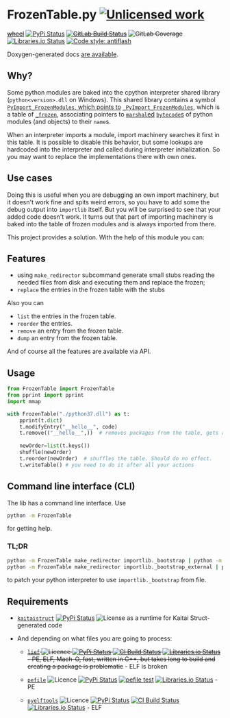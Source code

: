 FrozenTable.py [![Unlicensed work](https://raw.githubusercontent.com/unlicense/unlicense.org/master/static/favicon.png)](https://unlicense.org/)
===============
~~[wheel](https://gitlab.com/KOLANICH/FrozenTable.py/-/jobs/artifacts/master/raw/wheels/FrozenTable.py-0.CI-py3-none-any.whl?job=build)~~
[![PyPi Status](https://img.shields.io/pypi/v/FrozenTable.py.svg)](https://pypi.python.org/pypi/FrozenTable.py)
~~[![GitLab Build Status](https://gitlab.com/KOLANICH/FrozenTable.py/badges/master/pipeline.svg)](https://gitlab.com/KOLANICH/FrozenTable.py/pipelines/master/latest)~~
~~![GitLab Coverage](https://gitlab.com/KOLANICH/FrozenTable.py/badges/master/coverage.svg)~~
[![Libraries.io Status](https://img.shields.io/librariesio/github/KOLANICH/FrozenTable.py.svg)](https://libraries.io/github/KOLANICH/FrozenTable.py)
[![Code style: antiflash](https://img.shields.io/badge/code%20style-antiflash-FFF.svg)](https://codeberg.org/KOLANICH-tools/antiflash.py)

Doxygen-generated docs [are available](https://kolanich.gitlab.io/FrozenTable.py).

Why?
----

Some python modules are baked into the cpython interpreter shared library (`python<version>.dll` on Windows). This shared library contains a symbol [`PyImport_FrozenModules`, which points to](https://github.com/python/cpython/blob/8c77b8cb9188165a123f2512026e3629bf03dc9b/Python/frozen.c#L50) [`_PyImport_FrozenModules`](https://github.com/python/cpython/blob/8c77b8cb9188165a123f2512026e3629bf03dc9b/Python/frozen.c#L31L45), which is a table of [`_frozen`](https://github.com/python/cpython/blob/0a28f8d379544eee897979da0ce99f0b449b49dd/Include/cpython/import.h#L37L41), associating pointers to [`marshal`ed](https://docs.python.org/3/library/marshal.html) [`bytecode`s](https://docs.python.org/3/library/dis.html) of python modules (and objects) to their `name`s.

When an interpreter imports a module, import machinery searches it first in this table. It is possible to disable this behavior, but some lookups are hardcoded into the interpreter and called during interpreter initialization. So you may want to replace the implementations there with own ones.

Use cases
---------

Doing this is useful when you are debugging an own import machinery, but it doesn't work fine and spits weird errors, so you have to add some the debug output into `importlib` itself. But you will be surprised to see that your added code doesn't work. It turns out that part of importing machinery is baked into the table of frozen modules and is always imported from there.

This project provides a solution. With the help of this module you can:

Features
--------
* using `make_redirector` subcommand generate small stubs reading the needed files from disk and executing them and replace the frozen;
* `replace` the entries in the frozen table with the stubs

Also you can
* `list` the entries in the frozen table.
* `reorder` the entries.
* `remove` an entry from the frozen table.
* `dump` an entry from the frozen table.

And of course all the features are available via API.


Usage
-----

```python
from FrozenTable import FrozenTable
from pprint import pprint
import mmap

with FrozenTable("./python37.dll") as t:
	pprint(t.dict)
	t.modifyEntry("__hello__", code)
	t.remove(("__hello__",))  # removes packages from the table, gets an itera(tor|ble)
	
	newOrder=list(t.keys())
	shuffle(newOrder)
	t.reorder(newOrder)  # shuffles the table. Should do no effect.
	t.writeTable() # you need to do it after all your actions
```

Command line interface (CLI)
----------------------------

The lib has a command line interface. Use

```bash
python -m FrozenTable
```

for getting help.

### TL;DR

```bash
python -m FrozenTable make_redirector importlib._bootstrap | python -m FrozenTable replace python3.7
python -m FrozenTable make_redirector importlib._bootstrap_external | python -m FrozenTable replace python37.dll _frozen_importlib_external
```

to patch your python interpreter to use `importlib._bootstrap` from file.


Requirements
------------
* [`kaitaistruct`](https://github.com/kaitai-io/kaitai_struct_python_runtime)
  [![PyPi Status](https://img.shields.io/pypi/v/kaitaistruct.svg)](https://pypi.python.org/pypi/kaitaistruct)
  ![License](https://img.shields.io/github/license/kaitai-io/kaitai_struct_python_runtime.svg) as a runtime for Kaitai Struct-generated code

* And depending on what files you are going to process:
    * ~~[`lief`](https://github.com/lief-project/LIEF) ![Licence](https://img.shields.io/github/license/lief-project/LIEF.svg) [![PyPi Status](https://img.shields.io/pypi/v/lief.svg)](https://pypi.python.org/pypi/lief) [![CI Build Status](https://img.shields.io/github/actions/workflow/status/lief-project/LIEF/linux-x86-64.yml?branch=master&label=Linux%20x86-64&logo=github)](https://github.com/lief-project/LIEF/actions/workflows/linux-x86-64.yml) [![Libraries.io Status](https://img.shields.io/librariesio/github/lief-project/LIEF.svg)](https://libraries.io/github/lief-project/LIEF) - PE, ELF, Mach-O, fast, written in C++, but takes long to build and creating a package is problematic~~ -  ELF is broken
    
    * [`pefile`](https://github.com/erocarrera/pefile) ![Licence](https://img.shields.io/github/license/erocarrera/pefile.svg) [![PyPi Status](https://img.shields.io/pypi/v/pefile.svg)](https://pypi.python.org/pypi/pefile) [![pefile test](https://github.com/erocarrera/pefile/actions/workflows/tests.yaml/badge.svg)](https://github.com/erocarrera/pefile/actions/workflows/tests.yaml) [![Libraries.io Status](https://img.shields.io/librariesio/github/erocarrera/pefile.svg)](https://libraries.io/github/erocarrera/pefile) - PE

    * [`pyelftools`](https://github.com/eliben/pyelftools) ![Licence](https://img.shields.io/github/license/eliben/pyelftools.svg) [![PyPi Status](https://img.shields.io/pypi/v/pyelftools.svg)](https://pypi.python.org/pypi/pyelftools) [![CI Build Status](https://github.com/eliben/pyelftools/workflows/pyelftools-tests/badge.svg)](https://github.com/eliben/pyelftools/actions) [![Libraries.io Status](https://img.shields.io/librariesio/github/eliben/pyelftools.svg)](https://libraries.io/github/eliben/pyelftools) - ELF
